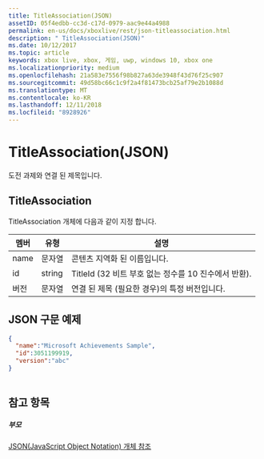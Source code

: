 ```yaml
---
title: TitleAssociation(JSON)
assetID: 05f4edbb-cc3d-c17d-0979-aac9e44a4988
permalink: en-us/docs/xboxlive/rest/json-titleassociation.html
description: " TitleAssociation(JSON)"
ms.date: 10/12/2017
ms.topic: article
keywords: xbox live, xbox, 게임, uwp, windows 10, xbox one
ms.localizationpriority: medium
ms.openlocfilehash: 21a583e7556f98b827a63de3948f43d76f25c907
ms.sourcegitcommit: 49d58bc66c1c9f2a4f81473bcb25af79e2b1088d
ms.translationtype: MT
ms.contentlocale: ko-KR
ms.lasthandoff: 12/11/2018
ms.locfileid: "8928926"
---
```

# <a name="titleassociation-json"></a>TitleAssociation(JSON)
도전 과제와 연결 된 제목입니다. 
<a id="ID4EN"></a>

 
## <a name="titleassociation"></a>TitleAssociation
 
TitleAssociation 개체에 다음과 같이 지정 합니다.
 
| 멤버| 유형| 설명| 
| --- | --- | --- | 
| name| 문자열| 콘텐츠 지역화 된 이름입니다.| 
| id| string| TitleId (32 비트 부호 없는 정수를 10 진수에서 반환).| 
| 버전| 문자열| 연결 된 제목 (필요한 경우)의 특정 버전입니다.| 
  
<a id="ID4E4B"></a>

 
## <a name="sample-json-syntax"></a>JSON 구문 예제
 

```json
{
  "name":"Microsoft Achievements Sample",
  "id":3051199919,
  "version":"abc"
}
    
```

  
<a id="ID4EGC"></a>

 
## <a name="see-also"></a>참고 항목
 
<a id="ID4EIC"></a>

 
##### <a name="parent"></a>부모 

[JSON(JavaScript Object Notation) 개체 참조](atoc-xboxlivews-reference-json.md)

   